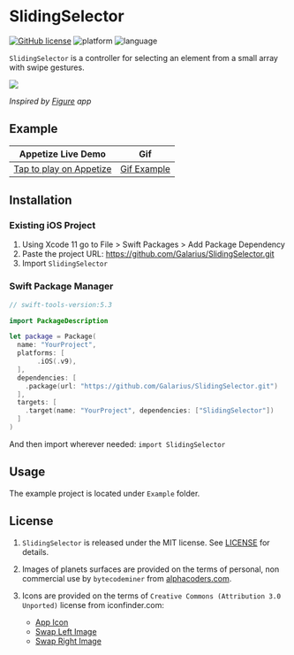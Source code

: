 # SlidingSelector

[![GitHub license](https://img.shields.io/github/license/galarius/GSSlidingSelector.svg)](https://github.com/galarius/GSSlidingSelector/blob/master/LICENSE)
![platform](https://img.shields.io/badge/platform-ios-lightgrey.svg)
![language](https://img.shields.io/badge/language-swift-orange.svg)

`SlidingSelector` is a controller for selecting an element from a small array with swipe gestures.

![](assets/screen.png)

*Inspired by [Figure](https://itunes.apple.com/us/app/figure-make-music-beats/id511269223) app*

## Example

| Appetize Live Demo | Gif |
| --- |--- |
| [Tap to play on Appetize](https://appetize.io/app/5uv9qzk6n1z6qut4f82x5rht80?device=iphonexsmax&scale=75&orientation=portrait&osVersion=12.1&deviceColor=black) | [Gif Example](assets/example.gif) |

## Installation

### Existing iOS Project

1. Using Xcode 11 go to File > Swift Packages > Add Package Dependency
2. Paste the project URL: https://github.com/Galarius/SlidingSelector.git
3. Import `SlidingSelector`

### Swift Package Manager

```swift
// swift-tools-version:5.3

import PackageDescription

let package = Package(
  name: "YourProject",
  platforms: [
       .iOS(.v9),
  ],
  dependencies: [
    .package(url: "https://github.com/Galarius/SlidingSelector.git")
  ],
  targets: [
    .target(name: "YourProject", dependencies: ["SlidingSelector"])
  ]
)
```

And then import wherever needed: `import SlidingSelector`

## Usage

The example project is located under `Example` folder.

## License

1. `SlidingSelector` is released under the MIT license. See [LICENSE](https://github.com/galarius/SlidingSelector/blob/master/LICENSE) for details.

2. Images of planets surfaces are provided on the terms of personal, non commercial use by `bytecodeminer` from [alphacoders.com](https://wall.alphacoders.com/big.php?i=725422).

3. Icons are provided on the terms of `Creative Commons (Attribution 3.0 Unported)` license from iconfinder.com: 
    * [App Icon](https://www.iconfinder.com/icons/2119346/scientific_solar_system_icon)
    * [Swap Left Image](https://www.iconfinder.com/icons/329395/finger_gesture_hand_left_one_swipe_icon)
    * [Swap Right Image](https://www.iconfinder.com/icons/329394/finger_gesture_hand_one_right_swipe_icon)
